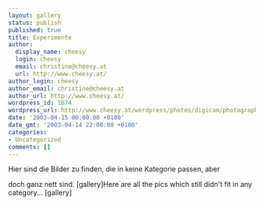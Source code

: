 ```yaml
---
layout: gallery
status: publish
published: true
title: Experimente
author:
  display_name: cheesy
  login: cheesy
  email: christine@cheesy.at
  url: http://www.cheesy.at/
author_login: cheesy
author_email: christine@cheesy.at
author_url: http://www.cheesy.at/
wordpress_id: 1674
wordpress_url: http://www.cheesy.at/wordpress/photos/digicam/photographie/experimente/
date: '2003-04-15 00:00:00 +0100'
date_gmt: '2003-04-14 22:00:00 +0100'
categories:
- Uncategorized
comments: []
---
```

<!--:de-->Hier sind die Bilder zu finden, die in keine Kategorie passen, aber
doch ganz nett sind.
[gallery]<!--:--><!--:en-->Here are all the pics which still didn't fit in any category...
[gallery]<!--:-->
